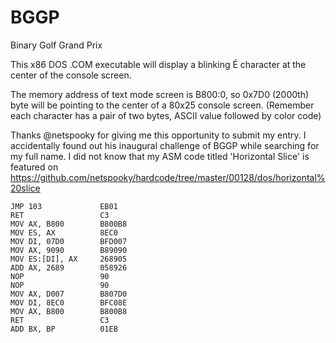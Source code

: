 # BGGP
Binary Golf Grand Prix

This x86 DOS .COM executable will display a blinking É character at the center of the console screen.

The memory address of text mode screen is B800:0, so 0x7D0 (2000th) byte will be pointing to the center of a 80x25 console screen. (Remember each character has a pair of two bytes, ASCII value followed by color code)

Thanks @netspooky for giving me this opportunity to submit my entry. I accidentally found out his inaugural challenge of BGGP while searching for my full name. I did not know that my ASM code titled 'Horizontal Slice' is featured on https://github.com/netspooky/hardcode/tree/master/00128/dos/horizontal%20slice

 

```
JMP 103             EB01
RET                 C3
MOV AX, B800        B800B8
MOV ES, AX          8EC0
MOV DI, 07D0        BFD007  
MOV AX, 9090        B89090
MOV ES:[DI], AX     268905
ADD AX, 2689        058926
NOP                 90
NOP                 90
MOV AX, D007        B807D0
MOV DI, 8EC0        BFC08E
MOV AX, B800        B800B8
RET                 C3
ADD BX, BP          01EB
